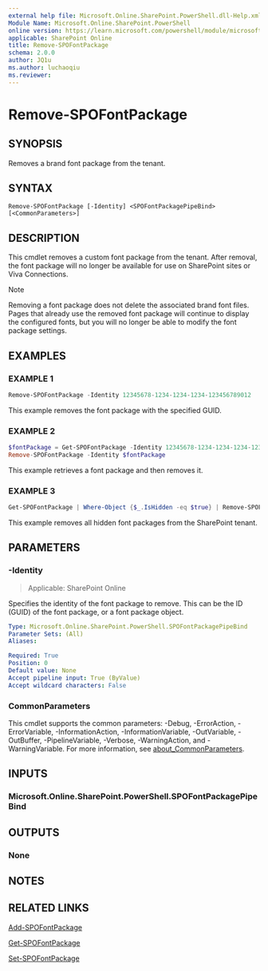 ```yaml
---
external help file: Microsoft.Online.SharePoint.PowerShell.dll-Help.xml
Module Name: Microsoft.Online.SharePoint.PowerShell
online version: https://learn.microsoft.com/powershell/module/microsoft.online.sharepoint.powershell/remove-spofontpackage
applicable: SharePoint Online
title: Remove-SPOFontPackage
schema: 2.0.0
author: JQ1u
ms.author: luchaoqiu
ms.reviewer:
---
```


# Remove-SPOFontPackage

## SYNOPSIS

Removes a brand font package from the tenant.

## SYNTAX

```
Remove-SPOFontPackage [-Identity] <SPOFontPackagePipeBind> [<CommonParameters>]
```

## DESCRIPTION

This cmdlet removes a custom font package from the tenant. After removal, the font package will no longer be available for use on SharePoint sites or Viva Connections.

> [!NOTE]
> Removing a font package does not delete the associated brand font files. Pages that already use the removed font package will continue to display the configured fonts, but you will no longer be able to modify the font package settings.

## EXAMPLES

### EXAMPLE 1

```powershell
Remove-SPOFontPackage -Identity 12345678-1234-1234-1234-123456789012
```

This example removes the font package with the specified GUID.

### EXAMPLE 2

```powershell
$fontPackage = Get-SPOFontPackage -Identity 12345678-1234-1234-1234-123456789012
Remove-SPOFontPackage -Identity $fontPackage
```

This example retrieves a font package and then removes it.

### EXAMPLE 3

```powershell
Get-SPOFontPackage | Where-Object {$_.IsHidden -eq $true} | Remove-SPOFontPackage
```

This example removes all hidden font packages from the SharePoint tenant.

## PARAMETERS

### -Identity

> Applicable: SharePoint Online

Specifies the identity of the font package to remove. This can be the ID (GUID) of the font package, or a font package object.

```yaml
Type: Microsoft.Online.SharePoint.PowerShell.SPOFontPackagePipeBind
Parameter Sets: (All)
Aliases:

Required: True
Position: 0
Default value: None
Accept pipeline input: True (ByValue)
Accept wildcard characters: False
```

### CommonParameters

This cmdlet supports the common parameters: -Debug, -ErrorAction, -ErrorVariable, -InformationAction, -InformationVariable, -OutVariable, -OutBuffer, -PipelineVariable, -Verbose, -WarningAction, and -WarningVariable. For more information, see [about_CommonParameters](https://go.microsoft.com/fwlink/?LinkID=113216).

## INPUTS

### Microsoft.Online.SharePoint.PowerShell.SPOFontPackagePipeBind

## OUTPUTS

### None

## NOTES

## RELATED LINKS

[Add-SPOFontPackage](Add-SPOFontPackage.md)

[Get-SPOFontPackage](Get-SPOFontPackage.md)

[Set-SPOFontPackage](Set-SPOFontPackage.md)
